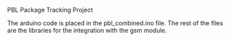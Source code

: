PBL Package Tracking Project

The arduino code is placed in the pbl_combined.ino file.
The rest of the files are the libraries for the integration with the gsm module.
